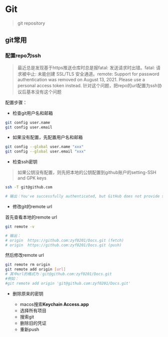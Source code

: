 # Git 

> git repository 

## git常用

### 配置repo为ssh

> 最近总是发现基于https推送仓库时总是报fatal: 发送请求时出错。fatal: 请求被中止: 未能创建 SSL/TLS 安全通道。remote: Support for password authentication was removed on August 13, 2021. Please use a personal access token instead.
> 针对这个问题，把repo的url配置为ssh协议后基本没有这个问题

配置步骤：

- 检查git用户名和邮箱

```bash
git config user.name
git config user.email
```

- 如果没有配置，先配置用户名和邮箱

```bash
git config --global user.name "xxx"
git config --global user.email "xxx"
```

- 检查ssh密钥
> 如果公钥没有配置，则先把本地的公钥配置到github账户的setting-SSH and GPK keys

```sh
ssh -T git@github.com

# 输出：You've successfully authenticated, but GitHub does not provide shell access.
```

- 修改git的remote url

首先查看本地的remote url
```bash
git remote -v

# 输出：
# origin  https://github.com:zyf0201/Docs.git (fetch)
# origin  https://github.com:zyf0201/Docs.git (push)
```

然后修改remote url

```bash
git remote rm origin
git remote add origin [url]
# 其中url的格式为：git@github.com:zyf0201/Docs.git
#例如：
#git remote add origin 'git@github.com:zyf0201/Docs.git'
```
- 删除原来的密钥

  - macos搜索**Keychain Access.app**
  - 选择所有项目
  - 搜索git
  - 删除旧的凭证
  - 重新push